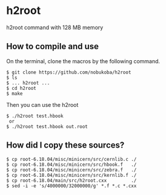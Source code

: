 # h2root
h2root command with 128 MB memory

## How to compile and use
On the terminal, clone the macros by the following command.
```
$ git clone https://github.com/nobukoba/h2root
$ ls
$ ... h2root ...
$ cd h2root
$ make
```
Then you can use the h2root
```
$ ./h2root test.hbook
 or
$ ./h2root test.hbook out.root
```

## How did I copy these sources?
```
$ cp root-6.18.04/misc/minicern/src/cernlib.c ./
$ cp root-6.18.04/misc/minicern/src/hbook.f   ./
$ cp root-6.18.04/misc/minicern/src/zebra.f   ./
$ cp root-6.18.04/misc/minicern/src/kernlib.f ./
$ cp root-6.18.04/main/src/h2root.cxx         ./
$ sed -i -e 's/4000000/32000000/g' *.f *.c *.cxx
```
